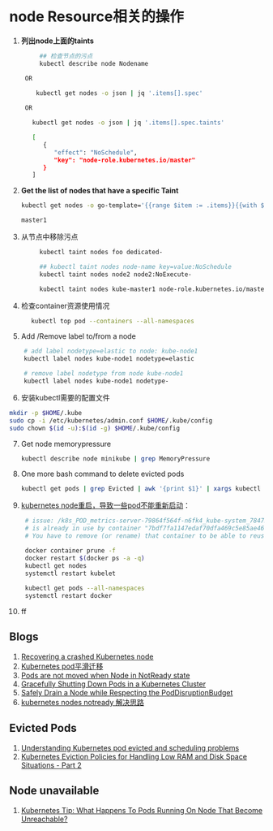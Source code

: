# node Resource相关的操作

1. **列出node上面的taints**
   ```bash
        ## 检查节点的污点
        kubectl describe node Nodename

    OR
       
       kubectl get nodes -o json | jq '.items[].spec'

    OR

      kubectl get nodes -o json | jq '.items[].spec.taints'

      [
         {
            "effect": "NoSchedule",
            "key": "node-role.kubernetes.io/master"
         }
      ]

   ```
2. **Get the list of nodes that have a specific Taint**
   ```bash
   kubectl get nodes -o go-template='{{range $item := .items}}{{with $nodename := $item.metadata.name}}{{range $taint := $item.spec.taints}}{{if and (eq $taint.key "node-role.kubernetes.io/master") (eq $taint.effect "NoSchedule")}}{{printf "%s\n" $nodename}}{{end}}{{end}}{{end}}{{end}}'

   master1
   ```
3. 从节点中移除污点
   ```bash
        kubectl taint nodes foo dedicated-

        ## kubectl taint nodes node-name key=value:NoSchedule
        kubectl taint nodes node2 node2:NoExecute-

        kubectl taint nodes kube-master1 node-role.kubernetes.io/master:NoSchedule-
   ```
4. 检查container资源使用情况
```bash
      kubectl top pod --containers --all-namespaces
```
5. Add /Remove label to/from a node
```bash
    # add label nodetype=elastic to node: kube-node1
    kubectl label nodes kube-node1 nodetype=elastic

    # remove label nodetype from node kube-node1
    kubectl label nodes kube-node1 nodetype-
```
6. 安装kubectl需要的配置文件
```bash
mkdir -p $HOME/.kube
sudo cp -i /etc/kubernetes/admin.conf $HOME/.kube/config
sudo chown $(id -u):$(id -g) $HOME/.kube/config
```
7. Get node memorypressure
   ```bash
   kubectl describe node minikube | grep MemoryPressure
   ```
8. One more bash command to delete evicted pods
   ```bash
   kubectl get pods | grep Evicted | awk '{print $1}' | xargs kubectl delete pod
   ```
9. [kubernetes node重启，导致一些pod不能重新启动](https://stackoverflow.com/questions/33671449/how-to-restart-kubernetes-nodes)：
   ```bash
    # issue: /k8s_POD_metrics-server-79864f564f-n6fk4_kube-system_784756e6-2766-4761-b195-0a7c79ba1723_2" 
    # is already in use by container "7bdf7fa1147edaf70dfa469c5e85ae466a575cc3cdc6767e9c4252a5e990e35a". 
    # You have to remove (or rename) that container to be able to reuse that name

    docker container prune -f
    docker restart $(docker ps -a -q)
    kubectl get nodes
    systemctl restart kubelet
    
    kubectl get pods --all-namespaces
    systemctl restart docker
   ```
10. ff


## Blogs
1. [Recovering a crashed Kubernetes node](https://www.ibm.com/support/knowledgecenter/en/SS6JWS_3.5.0/UG/sc_ug_node_crash_ub.html)
2. [Kubernetes pod平滑迁移](https://www.cnblogs.com/Dev0ps/p/11088810.html)
3. [Pods are not moved when Node in NotReady state](https://github.com/kubernetes/kubernetes/issues/55713)
4. [Gracefully Shutting Down Pods in a Kubernetes Cluster](https://blog.gruntwork.io/gracefully-shutting-down-pods-in-a-kubernetes-cluster-328aecec90d)
5. [Safely Drain a Node while Respecting the PodDisruptionBudget](https://kubernetes.io/docs/tasks/administer-cluster/safely-drain-node/)
6. [kubernetes nodes notready 解决思路](https://blog.csdn.net/qq_21816375/article/details/80222689)

## Evicted Pods
1. [Understanding Kubernetes pod evicted and scheduling problems](https://sysdig.com/blog/kubernetes-pod-evicted/)
2. [Kubernetes Eviction Policies for Handling Low RAM and Disk Space Situations - Part 2](https://medium.com/@Alibaba_Cloud/kubernetes-eviction-policies-for-handling-low-ram-and-disk-space-situations-part-2-d63596aec9d2)

## Node unavailable
1. [Kubernetes Tip: What Happens To Pods Running On Node That Become Unreachable?](https://medium.com/tailwinds-navigator/kubernetes-tip-what-happens-to-pods-running-on-node-that-become-unreachable-3d409f734e5d)